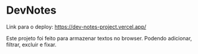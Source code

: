 # DevNotes
Link para o deploy: https://dev-notes-project.vercel.app/

Este projeto foi feito para armazenar textos no browser. Podendo adicionar, filtrar, excluir e fixar.

